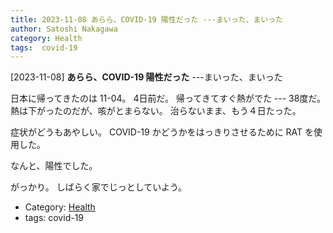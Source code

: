 ```yaml
---
title: 2023-11-08 あらら、COVID-19 陽性だった ---まいった、まいった
author: Satoshi Nakagawa
category: Health
tags:  covid-19
---
```


[2023-11-08] **あらら、COVID-19 陽性だった**  ---まいった、まいった

 日本に帰ってきたのは 11-04。
4日前だ。
帰ってきてすぐ熱がでた --- 38度だ。
熱は下がったのだが、咳がとまらない。
治らないまま、もう４日たった。

 症状がどうもあやしい。
COVID-19 かどうかをはっきりさせるために RAT を使用した。

 なんと、陽性でした。

 がっかり。
しばらく家でじっとしていよう。

- Category: [Health](https://merapano.github.io/categories.html#Health)
- tags:  covid-19
